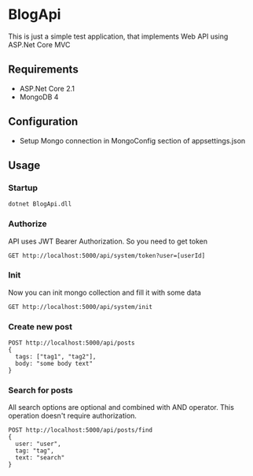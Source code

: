 ﻿# BlogApi
 This is just a simple test application, that implements Web API using ASP.Net Core MVC
 
 ## Requirements
 - ASP.Net Core 2.1
 - MongoDB 4
 
 ## Configuration
 - Setup Mongo connection in MongoConfig section of appsettings.json
 
 ## Usage
 ### Startup
 ```
 dotnet BlogApi.dll
 ```
 
 ### Authorize
 API uses JWT Bearer Authorization. So you need to get token
 ```
 GET http://localhost:5000/api/system/token?user=[userId]
 ```
 
 ### Init
 Now you can init mongo collection and fill it with some data
 ```
 GET http://localhost:5000/api/system/init
 ```
 
 ### Create new post
 ```
 POST http://localhost:5000/api/posts
 {
   tags: ["tag1", "tag2"],
   body: "some body text"
 }
 ```
 
 ### Search for posts
 All search options are optional and combined with AND operator. This operation doesn't require authorization.
 ```
 POST http://localhost:5000/api/posts/find
 {
   user: "user",
   tag: "tag",
   text: "search"
 }
 ```
